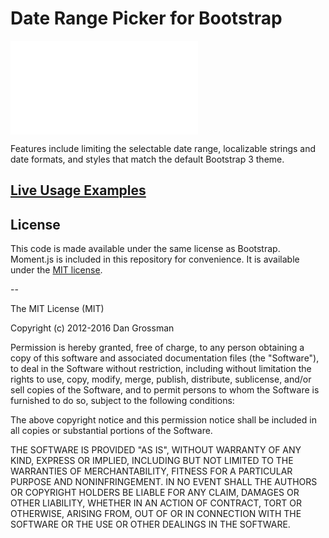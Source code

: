 # Date Range Picker for Bootstrap

![demo](//raw.githubusercontent.com/jgorunova/ga-rangepicker/master/demo.html)

Features include limiting the selectable date range, localizable strings and date formats,
and styles that match the default Bootstrap 3 theme.

## [Live Usage Examples](//jgorunova.github.io/ga-rangepicker/)

## License

This code is made available under the same license as Bootstrap. Moment.js is included in this repository
for convenience. It is available under the [MIT license](//www.opensource.org/licenses/mit-license.php).

--

The MIT License (MIT)

Copyright (c) 2012-2016 Dan Grossman

Permission is hereby granted, free of charge, to any person obtaining a copy
of this software and associated documentation files (the "Software"), to deal
in the Software without restriction, including without limitation the rights
to use, copy, modify, merge, publish, distribute, sublicense, and/or sell
copies of the Software, and to permit persons to whom the Software is
furnished to do so, subject to the following conditions:

The above copyright notice and this permission notice shall be included in
all copies or substantial portions of the Software.

THE SOFTWARE IS PROVIDED "AS IS", WITHOUT WARRANTY OF ANY KIND, EXPRESS OR
IMPLIED, INCLUDING BUT NOT LIMITED TO THE WARRANTIES OF MERCHANTABILITY,
FITNESS FOR A PARTICULAR PURPOSE AND NONINFRINGEMENT. IN NO EVENT SHALL THE
AUTHORS OR COPYRIGHT HOLDERS BE LIABLE FOR ANY CLAIM, DAMAGES OR OTHER
LIABILITY, WHETHER IN AN ACTION OF CONTRACT, TORT OR OTHERWISE, ARISING FROM,
OUT OF OR IN CONNECTION WITH THE SOFTWARE OR THE USE OR OTHER DEALINGS IN
THE SOFTWARE.
